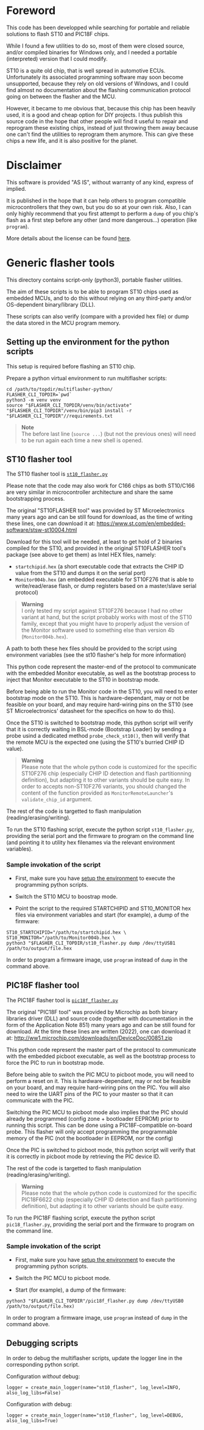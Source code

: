 # Foreword

This code has been developped while searching for portable and reliable solutions to flash ST10 and PIC18F chips.

While I found a few utilities to do so, most of them were closed source, and/or compiled binaries for Windows only, and I needed a portable (interpreted) version that I could modify.

ST10 is a quite old chip, that is well spread in automotive ECUs. Unfortunately its associated programming software may soon become unsupported, because they rely on old versions of Windows, and I could find almost no documentation about the flashing communication protocol going on between the flasher and the MCU.

However, it became to me obvious that, because this chip has been heavily used, it is a good and cheap option for DIY projects.
I thus publish this source code in the hope that other people will find it useful to repair and reprogram these existing chips, instead of just throwing them away because one can't find the utilities to reprogram them anymore.
This can give these chips a new life, and it is also positive for the planet.

# Disclaimer

This software is provided "AS IS", without warranty of any kind, express of implied.

It is published in the hope that it can help others to program compatible microcontrollers that they own, but you do so at your own risk.
Also, I can only highly recommend that you first attempt to perform a `dump` of you chip's flash as a first step before any other (and more dangerous...) operation (like `program`).

More details about the license can be found [here](./LICENSE).

# Generic flasher tools

This directory contains script-only (python3), portable flasher utilities.

The aim of these scripts is to be able to program ST10 chips used as embedded MCUs, and to do this without relying on any third-party and/or OS-dependent binary/library (DLL).

These scripts can also verify (compare with a provided hex file) or dump the data stored in the MCU program memory.

## Setting up the environment for the python scripts

This setup is required before flashing an ST10 chip.

Prepare a python virtual environment to run multiflasher scripts:
```
cd /path/to/topdir/multiflasher-python/
FLASHER_CLI_TOPDIR=`pwd`
python3 -m venv venv
source "$FLASHER_CLI_TOPDIR/venv/bin/activate"
"$FLASHER_CLI_TOPDIR"/venv/bin/pip3 install -r "$FLASHER_CLI_TOPDIR"//requirements.txt
```

> **Note**  
> The before last line (`source ...`) (but not the previous ones) will need to be run again each time a new shell is opened.

## ST10 flasher tool

The ST10 flasher tool is [`st10_flasher.py`](./st10_flasher.py)

Please note that the code may also work for C166 chips as both ST10/C166 are very similar in microcontroller architecture and share the same bootstrapping process.

The original "ST10FLASHER tool" was provided by ST Microelectronics many years ago and can be still found for download, as the time of writing these lines, one can download it at: https://www.st.com/en/embedded-software/stsw-st10004.html

Download for this tool will be needed, at least to get hold of 2 binaries compiled for the ST10, and provided in the original ST10FLASHER tool's package (see above to get them) as Intel HEX files, namely:
* `startchipid.hex` (a short executable code that extracts the CHIP ID value from the ST10 and dumps it on the serial port)
* `Monitor004b.hex` (an embedded executable for ST10F276 that is able to write/read/erase flash, or dump registers based on a master/slave serial protocol)

> **Warning**  
> I only tested my script against ST10F276 because I had no other variant at hand, but the script probably works with most of the ST10 family, except that you might have to properly adjust the version of the Monitor software used to something else than version 4b (`Monitor004b.hex`).

A path to both these hex files should be provided to the script using environment variables (see the st10 flasher's help for more information)

This python code represent the master-end of the protocol to communicate with the embedded Monitor executable, as well as the bootstrap process to inject that Monitor executable to the ST10 in bootstrap mode.

Before being able to run the Monitor code in the ST10, you will need to enter bootstrap mode on the ST10. This is hardware-dependant, may or not be feasible on your board, and may require hard-wiring pins on the ST10 (see ST Microelectronics' datasheet for the specifics on how to do this).

Once the ST10 is switched to bootstrap mode, this python script will verify that it is correctly waiting in BSL-mode (Bootstrap Loader) by sending a probe usind a dedicated method `probe_check_st10()`, then will verify that the remote MCU is the expected one (using the ST10's burried CHIP ID value).

> **Warning**  
> Please note that the whole python code is customized for the specific ST10F276 chip (especially CHIP ID detection and flash partitionning definition), but adapting it to other variants should be quite easy.
> In order to accepts non-ST10F276 variants, you should changed the content of the function provided as `MonitorRemoteLauncher`'s `validate_chip_id` argument.

The rest of the code is targetted to flash manipulation (reading/erasing/writing).

To run the ST10 flashing script, execute the python script `st10_flasher.py`, providing the serial port and the firmware to program on the command line (and pointing it to utility hex filenames via the relevant environment variables).

### Sample invokation of the script

* First, make sure you have [setup the environment](#setting-up-the-environment-for-the-python-scripts) to execute the programming python scripts.

* Switch the ST10 MCU to boostrap mode.

* Point the script to the required STARTCHIPID and ST10_MONITOR hex files via environment variables and start (for example), a dump of the firmware:
```
ST10_STARTCHIPID="/path/to/startchipid.hex \
ST10_MONITOR="/path/to/Monitor004b.hex \
python3 "$FLASHER_CLI_TOPDIR/st10_flasher.py dump /dev/ttyUSB1 /path/to/output/file.hex
```

In order to program a firmware image, use `program` instead of `dump` in the command above.

## PIC18F flasher tool

The PIC18F flasher tool is [`pic18f_flasher.py`](./pic18f_flasher.py)

The original "PIC18F tool" was provided by Microchip as both binary libraries driver (DLL) and source code (together with documentation in the form of the Application Note 851) many years ago and can be still found for download.
At the time these lines are written (2022), one can download it at: http://ww1.microchip.com/downloads/en/DeviceDoc/00851.zip

This python code represent the master part of the protocol to communicate with the embedded picboot executable, as well as the bootstrap process to force the PIC to run in bootstrap mode.

Before being able to switch the PIC MCU to picboot mode, you will need to perform a reset on it. This is hardware-dependant, may or not be feasible on your board, and may require hard-wiring pins on the PIC. You will also need to wire the UART pins of the PIC to your master so that it can communicate with the PIC.

Switching the PIC MCU to picboot mode also implies that the PIC should already be programmed (config zone + bootloader EEPROM) prior to running this script. This can be done using a PIC18F-compatible on-board probe. This flasher will only accept programming the programmable memory of the PIC (not the bootloader in EEPROM, nor the config)

Once the PIC is switched to picboot mode, this python script will verify that it is correctly in picboot mode by retrieving the PIC device ID.

The rest of the code is targetted to flash manipulation (reading/erasing/writing).

> **Warning**  
> Please note that the whole python code is customized for the specific PIC18F6622 chip (especially CHIP ID detection and flash partitionning definition), but adapting it to other variants should be quite easy.

To run the PIC18F flashing script, execute the python script `pic18_flasher.py`, providing the serial port and the firmware to program on the command line.

### Sample invokation of the script

* First, make sure you have [setup the environment](#setting-up-the-environment-for-the-python-scripts) to execute the programming python scripts.

* Switch the PIC MCU to picboot mode.

* Start (for example), a dump of the firmware:
```
python3 "$FLASHER_CLI_TOPDIR"/pic18f_flasher.py dump /dev/ttyUSB0 /path/to/output/file.hex)
```

In order to program a firmware image, use `program` instead of `dump` in the command above.

## Debugging scripts

In order to debug the multiflasher scripts, update the logger line in the corresponding python script.

Configuration *without* debug:
```
logger = create_main_logger(name="st10_flasher", log_level=INFO, also_log_libs=False)
```

Configuration *with* debug:
```
logger = create_main_logger(name="st10_flasher", log_level=DEBUG, also_log_libs=True)
```
